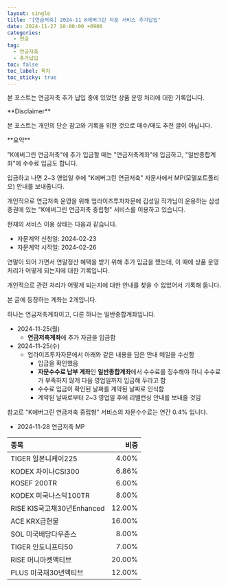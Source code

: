 ```yaml
---
layout: single
title: "[연금저축] 2024-11 K에버그린 자문 서비스 추가납입"
date: 2024-11-27 10:00:00 +0900
categories: 
  - 연금
tag: 
  - 연금저축
  - 추가납입
toc: false
toc_label: 목차
toc_sticky: true
---
```


본 포스트는 연금저축 추가 납입 중에 있었던 상품 운영 처리에 대한 기록입니다.

<div class="notice--warning" markdown="1">
**Disclaimer**

본 포스트는 개인의 단순 참고와  기록을 위한 것으로 매수/매도 추천 글이 아닙니다.
</div>

<div class="notice" markdown="1">
**요약**

"K에버그린 연금저축"에 추가 입금할 때는 "연금저축계좌"에 입금하고, "일반종합계좌"에 수수료 입금도 합니다.

입금하고 나면 2~3 영업일 후에 "K에버그린 연금저축" 자문사에서 MP(모델포트폴리오) 안내를 보내줍니다.
</div>

개인적으로 연금저축 운영을 위해 업라이즈투자자문에 김성일 작가님이 운용하는 삼성증권에 있는 "K에버그린 연금저축 중립형" 서비스를 이용하고 있습니다.

현재의 서비스 이용 상태는 다음과 같습니다.
- 자문계약 신청일: 2024-02-23
- 자문계약 시작일: 2024-02-26

연말이 되어 가면서 연말정산 혜택을 받기 위해 추가 입금을 헀는데, 이 때에 상품 운영 처리가 어떻게 되는지에 대한 기록입니다.

개인적으로 관련 처리가 어떻게 되는지에 대한 안내를 찾을 수 없었어서 기록해 둡니다.

본 글에 등장하는 계좌는 2개입니다.

하나는 연금저축계좌이고, 다른 하나는 일반종합계좌입니다.

- 2024-11-25(월)
  - **연금저축계좌**에 추가 자금을 입금함
- 2024-11-25(수)
  - 업라이즈투자자문에서 아래와 같은 내용을 담은 안내 메일을 수신함
    - 입금을 확인했음
    - **자문수수료 납부 계좌**인 **일반종합계좌**에서 수수료를 징수해야 하니 수수료가 부족하지 않게 다음 영업일까지 입금해 두라고 함
    - 수수료 입금이 확인된 날짜를 계약된 날짜로 인식함
    - 계약된 날짜로부터 2~3 영업일 후에 리밸런싱 안내를 보내줄 것임

참고로 "K에버그린 연금저축 중립형" 서비스의 자문수수료는 연간 0.4% 입니다.

* 2024-11-28 연금저축 MP

| 종목 | 비중 |
|:---|---:|
| TIGER 일본니케이225          | 4.00% |
| KODEX 차이나CSI300           | 6.86% |
| KOSEF 200TR                 | 6.00% |
| KODEX 미국나스닥100TR        | 8.00% |
| RISE KIS국고채30년Enhanced   | 12.00% |
| ACE KRX금현물                | 16.00% |
| SOL 미국배당다우존스         | 8.00% |
| TIGER 인도니프티50           | 7.00% |
| RISE 머니마켓액티브          | 20.00% |
| PLUS 미국채30년액티브        | 12.00% |
